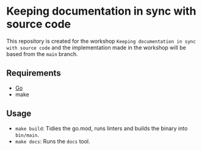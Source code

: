 # Keeping documentation in sync with source code

This repository is created for the workshop `Keeping documentation in sync with source code` and the
implementation made in the workshop will be based from the `main` branch.

## Requirements

- [Go](https://go.dev/)
- make

## Usage

- `make build`: Tidies the go.mod, runs linters and builds the binary into `bin/main`.
- `make docs`: Runs the `docs` tool.